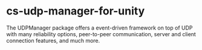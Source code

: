 # cs-udp-manager-for-unity
 The UDPManager package offers a event-driven framework on top of UDP with many reliability options, peer-to-peer communication, server and client connection features, and much more. 
